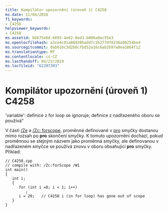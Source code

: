 ```yaml
---
title: Kompilátor upozornění (úroveň 1) C4258
ms.date: 11/04/2016
f1_keywords:
- C4258
helpviewer_keywords:
- C4258
ms.assetid: bbb75e6d-6693-4e62-8ed3-b006a0ec55e3
ms.openlocfilehash: a3ce4c81a86920baddfc1b277df0236a96254be4
ms.sourcegitcommit: 0ab61bc3d2b6cfbd52a16c6ab2b97a8ea1864f12
ms.translationtype: MT
ms.contentlocale: cs-CZ
ms.lasthandoff: 04/23/2019
ms.locfileid: "62207393"
---
```

# <a name="compiler-warning-level-1-c4258"></a>Kompilátor upozornění (úroveň 1) C4258

'variable': definice z for loop se ignoruje; definice z nadřazeného oboru se používá"

V části [/Ze](../../build/reference/za-ze-disable-language-extensions.md) a [/Zc: forscope](../../build/reference/zc-forscope-force-conformance-in-for-loop-scope.md), proměnné definované v [pro](../../cpp/for-statement-cpp.md) smyčky dostanou mimo rozsah po **pro** skončení smyčky. K tomuto upozornění dochází, pokud proměnnou se stejným názvem jako proměnná smyčky, ale definovanou v nadřazeném smyčce se používá znovu v oboru obsahující **pro** smyčky. Příklad:

```
// C4258.cpp
// compile with: /Zc:forScope /W1
int main()
{
   int i;
   {
      for (int i =0; i < 1; i++)
         ;
      i = 20;   // C4258 i (in for loop) has gone out of scope
   }
}
```